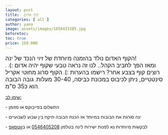 ```yaml
---
layout: post
title:  קוף אדום
categories: [ all ]
author: yana
image: assets/images/1650433285.jpg
beforetoc: 
toc: true
price: 150.00₪
---
```

<span style="font-size: 18px;">הקוף האדום נולד בהזמנה מיוחדת של זיוי הנכד של ינה!</span><br>. <span style="font-size: 18px;">ומאז הפך לחביב הקהל.. לנו זה נראה טבעי שקוף יהיה אדום :)</span>. <span style="font-size: 18px;">רוצים קוף בצבע אחר? רישמו בהערות :)</span>. <span style="font-size: 18px;">הקוף סרוג מחוטי אקריל סינטטיים, ניתן לכיבוס במכונת כביסה, 30-40 מעלות</span>. <span style="font-size: 18px;">גובה הבובה הוא כ35 ס"מ</span>. <span style="font-size: 18px;"></span>

<p><u>שימו לב:</u></p>
<p>- התשלום בפייבוקס או מזומן</p>
<p>- ינה סורגת את הבובות במיוחד אז הכנת הבובה תיקח בין שבוע לשבועיים<br></p>
<p>- לבקשות מיוחדות נא לפנות ישירות לינה בטלפון <a href="tel:0546405208" target="_blank">0546405208</a> או ב<a href="https://wa.me/972546405208?text=שלום, בקשר לקוף אדום נראה מעניין מאוד" target="_blank">ווטסאפ</a></p>
